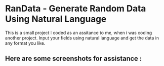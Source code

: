 # RanData - Generate Random Data Using Natural Language

This is a small project I coded as an assitance to me, when i was coding another project. Input your fields using natural language and get the data in any format you like. 

## Here are some screenshots for assistance :




